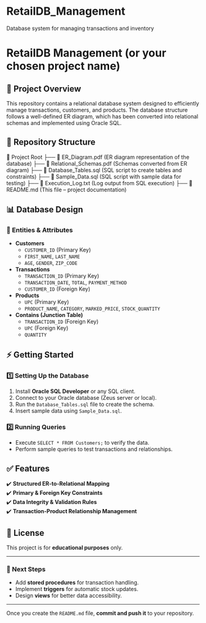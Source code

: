# RetailDB_Management
Database system for managing transactions and inventory

# RetailDB Management (or your chosen project name)

## 📌 Project Overview
This repository contains a relational database system designed to efficiently manage transactions, customers, and products. The database structure follows a well-defined ER diagram, which has been converted into relational schemas and implemented using Oracle SQL.

## 📂 Repository Structure

📁 Project Root
├── 📄 ER_Diagram.pdf (ER diagram representation of the database)
├── 📄 Relational_Schemas.pdf (Schemas converted from ER diagram)
├── 📄 Database_Tables.sql (SQL script to create tables and constraints)
├── 📄 Sample_Data.sql (SQL script with sample data for testing)
├── 📄 Execution_Log.txt (Log output from SQL execution)
├── 📄 README.md (This file – project documentation)


## 📊 Database Design
### **🔹 Entities & Attributes**
- **Customers**
  - `CUSTOMER_ID` (Primary Key)
  - `FIRST_NAME`, `LAST_NAME`
  - `AGE`, `GENDER`, `ZIP_CODE`
- **Transactions**
  - `TRANSACTION_ID` (Primary Key)
  - `TRANSACTION_DATE`, `TOTAL`, `PAYMENT_METHOD`
  - `CUSTOMER_ID` (Foreign Key)
- **Products**
  - `UPC` (Primary Key)
  - `PRODUCT_NAME`, `CATEGORY`, `MARKED_PRICE`, `STOCK_QUANTITY`
- **Contains (Junction Table)**
  - `TRANSACTION_ID` (Foreign Key)
  - `UPC` (Foreign Key)
  - `QUANTITY`

## ⚡ Getting Started
### **1️⃣ Setting Up the Database**
1. Install **Oracle SQL Developer** or any SQL client.
2. Connect to your Oracle database (Zeus server or local).
3. Run the `Database_Tables.sql` file to create the schema.
4. Insert sample data using `Sample_Data.sql`.

### **2️⃣ Running Queries**
- Execute `SELECT * FROM Customers;` to verify the data.
- Perform sample queries to test transactions and relationships.

## ✅ Features
✔️ **Structured ER-to-Relational Mapping**  
✔️ **Primary & Foreign Key Constraints**  
✔️ **Data Integrity & Validation Rules**  
✔️ **Transaction-Product Relationship Management**  

## 📜 License
This project is for **educational purposes** only.

---

### **🚀 Next Steps**
- Add **stored procedures** for transaction handling.
- Implement **triggers** for automatic stock updates.
- Design **views** for better data accessibility.

---

Once you create the `README.md` file, **commit and push it** to your repository.


